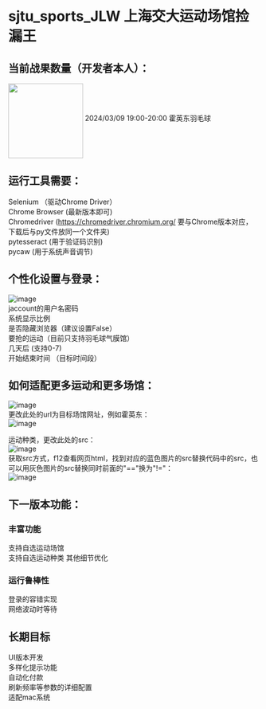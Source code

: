 # sjtu_sports_JLW 上海交大运动场馆捡漏王 
## 当前战果数量（开发者本人）：  
<img src="https://github.com/ghost-in-a-shell/sjtu_sports_JLW/assets/61978045/a0acc074-f057-4891-9945-a61deca0b41e"  align="middle" width = "150" height = "150"/>  
2024/03/09 19:00-20:00 霍英东羽毛球  
  
## 运行工具需要：  
Selenium  （驱动Chrome Driver）  
Chrome Browser (最新版本即可)  
Chromedriver (https://chromedriver.chromium.org/  要与Chrome版本对应，下载后与py文件放同一个文件夹)  
pytesseract (用于验证码识别)  
pycaw (用于系统声音调节)  

## 个性化设置与登录：  
![image](https://github.com/ghost-in-a-shell/sjtu_sports_JLW/assets/61978045/6586a7ef-16a2-4044-94e8-30c7b72ec37b)  
jaccount的用户名密码  
系统显示比例  
是否隐藏浏览器（建议设置False）  
要抢的运动（目前只支持羽毛球气膜馆）  
几天后 (支持0-7)  
开始结束时间 （目标时间段）  

## 如何适配更多运动和更多场馆：  
![image](https://github.com/ghost-in-a-shell/sjtu_sports_JLW/assets/61978045/dcf1d235-d92c-483f-bddf-d1dff97d543a)  
更改此处的url为目标场馆网址，例如霍英东：    
![image](https://github.com/ghost-in-a-shell/sjtu_sports_JLW/assets/61978045/b390e574-bcea-48c9-8ea1-bb644b524efc)  


  运动种类，更改此处的src：  
  ![image](https://github.com/ghost-in-a-shell/sjtu_sports_JLW/assets/61978045/a1618c52-d348-4779-bdf0-f89ddb2bd5f3)  
  获取src方式，f12查看网页html，找到对应的蓝色图片的src替换代码中的src，也可以用灰色图片的src替换同时前面的"=="换为"!="：  
  ![image](https://github.com/ghost-in-a-shell/sjtu_sports_JLW/assets/61978045/f853efd1-d73b-42e2-9d37-65b2e09f9503)  
## 下一版本功能：
### 丰富功能  
支持自选运动场馆  
支持自选运动种类 
其他细节优化  
### 运行鲁棒性  
登录的容错实现  
网络波动时等待
  
## 长期目标  
UI版本开发  
多样化提示功能  
自动化付款  
刷新频率等参数的详细配置  
适配mac系统

